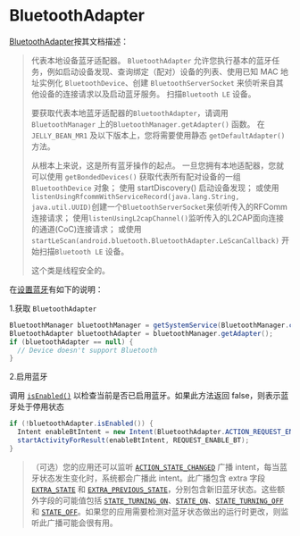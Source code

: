 # BluetoothAdapter

[BluetoothAdapter](https://developer.android.com/reference/android/bluetooth/BluetoothAdapter)按其文档描述：

> 代表本地设备蓝牙适配器。 `BluetoothAdapter` 允许您执行基本的蓝牙任务，例如启动设备发现、查询绑定（配对）设备的列表、使用已知 MAC 地址实例化 `BluetoothDevice`、创建 `BluetoothServerSocket` 来侦听来自其他设备的连接请求以及启动蓝牙服务。 扫描`Bluetooth LE` 设备。
>
> 要获取代表本地蓝牙适配器的`BluetoothAdapter`，请调用`BluetoothManager` 上的`BluetoothManager.getAdapter()` 函数。 在 `JELLY_BEAN_MR1` 及以下版本上，您将需要使用静态 `getDefaultAdapter()` 方法。
>
> 从根本上来说，这是所有蓝牙操作的起点。 一旦您拥有本地适配器，您就可以使用 `getBondedDevices()` 获取代表所有配对设备的一组 `BluetoothDevice` 对象； 使用 startDiscovery() 启动设备发现； 或使用`listenUsingRfcommWithServiceRecord(java.lang.String, java.util.UUID)`创建一个`BluetoothServerSocket`来侦听传入的RFComm连接请求； 使用`listenUsingL2capChannel()`监听传入的L2CAP面向连接的通道(CoC)连接请求； 或使用 `startLeScan(android.bluetooth.BluetoothAdapter.LeScanCallback)` 开始扫描`Bluetooth LE`  设备。
>
> 这个类是线程安全的。

在[设置蓝牙](https://developer.android.com/develop/connectivity/bluetooth/setup?hl=zh-cn)有如下的说明：

1.获取 `BluetoothAdapter`

```java
BluetoothManager bluetoothManager = getSystemService(BluetoothManager.class);
BluetoothAdapter bluetoothAdapter = bluetoothManager.getAdapter();
if (bluetoothAdapter == null) {
  // Device doesn't support Bluetooth
}
```

2.启用蓝牙

调用 [`isEnabled()`](https://developer.android.com/reference/android/bluetooth/BluetoothAdapter?hl=zh-cn#isEnabled()) 以检查当前是否已启用蓝牙。如果此方法返回 false，则表示蓝牙处于停用状态

```java
if (!bluetoothAdapter.isEnabled()) {
  Intent enableBtIntent = new Intent(BluetoothAdapter.ACTION_REQUEST_ENABLE);
  startActivityForResult(enableBtIntent, REQUEST_ENABLE_BT);
}
```

> （可选）您的应用还可以监听 [`ACTION_STATE_CHANGED`](https://developer.android.com/reference/android/bluetooth/BluetoothAdapter?hl=zh-cn#ACTION_STATE_CHANGED) 广播 intent，每当蓝牙状态发生变化时，系统都会广播此 intent。此广播包含 extra 字段 [`EXTRA_STATE`](https://developer.android.com/reference/android/bluetooth/BluetoothAdapter?hl=zh-cn#EXTRA_STATE) 和 [`EXTRA_PREVIOUS_STATE`](https://developer.android.com/reference/android/bluetooth/BluetoothAdapter?hl=zh-cn#EXTRA_PREVIOUS_STATE)，分别包含新旧蓝牙状态。这些额外字段的可能值包括 [`STATE_TURNING_ON`](https://developer.android.com/reference/android/bluetooth/BluetoothAdapter?hl=zh-cn#STATE_TURNING_ON)、[`STATE_ON`](https://developer.android.com/reference/android/bluetooth/BluetoothAdapter?hl=zh-cn#STATE_ON)、[`STATE_TURNING_OFF`](https://developer.android.com/reference/android/bluetooth/BluetoothAdapter?hl=zh-cn#STATE_TURNING_OFF) 和 [`STATE_OFF`](https://developer.android.com/reference/android/bluetooth/BluetoothAdapter?hl=zh-cn#STATE_OFF)。如果您的应用需要检测对蓝牙状态做出的运行时更改，则监听此广播可能会很有用。























